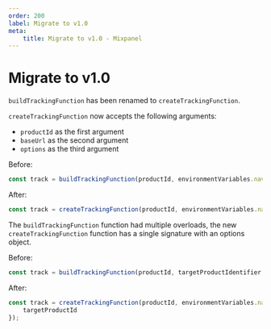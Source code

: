 ```yaml
---
order: 200
label: Migrate to v1.0
meta:
    title: Migrate to v1.0 - Mixpanel
---
```


# Migrate to v1.0

`buildTrackingFunction` has been renamed to `createTrackingFunction`.

`createTrackingFunction` now accepts the following arguments:

- `productId` as the first argument
- `baseUrl` as the second argument
- `options` as the third argument

Before:

```ts
const track = buildTrackingFunction(productId, environmentVariables.navigationApiBaseUrl);
```

After:

```ts
const track = createTrackingFunction(productId, environmentVariables.navigationApiBaseUrl);
```

The `buildTrackingFunction` function had multiple overloads, the new `createTrackingFunction` function has a single signature with an options object.

Before:

```ts
const track = buildTrackingFunction(productId, targetProductIdentifier, environmentVariables.navigationApiBaseUrl);
```

After:

```ts
const track = createTrackingFunction(productId, environmentVariables.navigationApiBaseUrl, {
    targetProductId
});
```
